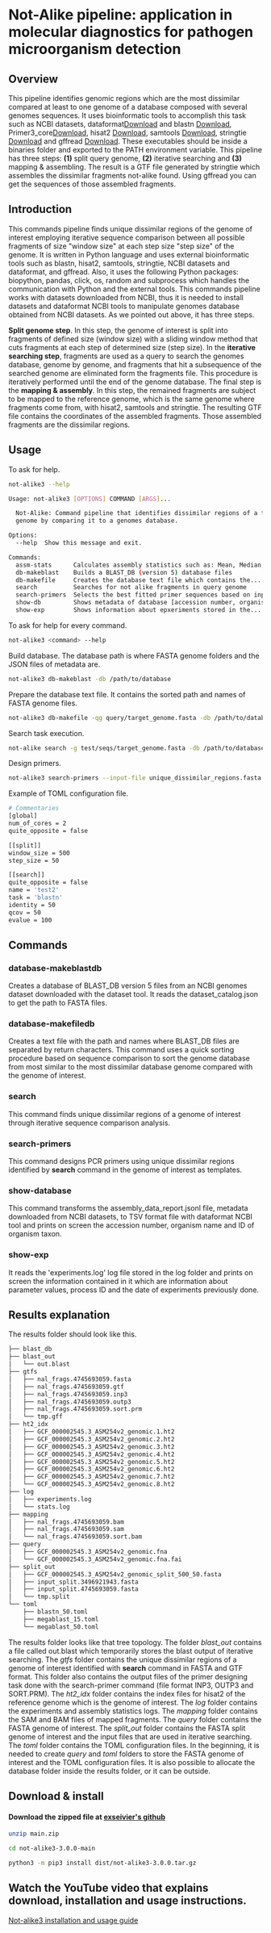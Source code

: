 # Not-Alike pipeline: application in molecular diagnostics for pathogen microorganism detection

## Overview

This pipeline identifies genomic regions which are the most dissimilar compared at least to one genome of a database composed with several genomes sequences. It uses bioinformatic tools to accomplish this task such as NCBI datasets, dataformat[Download](https://www.ncbi.nlm.nih.gov/datasets/docs/v2/download-and-install/) and blastn [Download](https://ftp.ncbi.nlm.nih.gov/blast/executables/blast+/LATEST/), Primer3_core[Download](https://github.com/primer3-org/primer3),  hisat2 [Download](https://daehwankimlab.github.io/hisat2/download/#version-hisat2-221), samtools [Download](https://www.htslib.org/download/), stringtie [Download](https://ccb.jhu.edu/software/stringtie/#install) and gffread [Download](https://github.com/gpertea/gffread). These executables should be inside a binaries folder and exported to the PATH environment variable. This pipeline has three steps: **(1)** split query genome, **(2)** iterative searching and **(3)** mapping & assembling. The result is a GTF file generated by stringtie which assembles the dissimilar fragments not-alike found. Using gffread you can get the sequences of those assembled fragments.

## Introduction

This commands pipeline finds unique dissimilar regions of the genome of interest employing iterative sequence comparison between all possible fragments of size "window size" at each step size "step size" of the genome. It is written in Python language and uses external bioinformatic tools such as blastn, hisat2, samtools, stringtie, NCBI datasets and dataformat, and gffread. Also, it uses the following Python packages: biopython, pandas, click, os, random and subprocess which handles the communication with Python and the external tools. This commands pipeline works with datasets downloaded from NCBI, thus it is needed to install datasets and dataformat NCBI tools to manipulate genomes database obtained from NCBI datasets. As we pointed out above, it has three steps.

**Split genome step**. In this step, the genome of interest is split into fragments of defined size (window size) with a sliding window method that cuts fragments at each step of determined size (step size). In the **iterative searching step**, fragments are used as a query to search the genomes database, genome by genome, and fragments that hit a subsequence of the searched genome are eliminated form the fragments file. This procedure is iteratively performed until the end of the genome database. The final step is the **mapping & assembly**. In this step, the remained fragments are subject to be mapped to the reference genome, which is the same genome where fragments come from, with hisat2, samtools and stringtie. The resulting GTF file contains the coordinates of the assembled fragments. Those assembled fragments are the dissimilar regions.


## Usage

To ask for help.

```bash
not-alike3 --help

Usage: not-alike3 [OPTIONS] COMMAND [ARGS]...

  Not-Alike: Command pipeline that identifies dissimilar regions of a target
  genome by comparing it to a genomes database.

Options:
  --help  Show this message and exit.

Commands:
  assm-stats      Calculates assembly statistics such as: Mean, Median,...
  db-makeblast    Builds a BLAST_DB (version 5) database files
  db-makefile     Creates the database text file which contains the...
  search          Searches for not alike fragments in query genome
  search-primers  Selects the best fitted primer sequences based on input...
  show-db         Shows metadata of database [accession number, organism...
  show-exp        Shows information about epxeriments stored in the...
```

To ask for help for every command.

```bash
not-alike3 <command> --help
```

Build database. The database path is where FASTA genome folders and the JSON files of metadata are.

```bash
not-alike3 db-makeblast -db /path/to/database
```

Prepare the database text file. It contains the sorted path and names of FASTA genome files.

```bash
not-alike3 db-makefile -qg query/target_genome.fasta -db /path/to/database/ [-e ACCESSION,...,ACCESSION | -i ACCESSION,...,ACCESSION] -o database_text_file.txt
```

Search task execution.

```bash
not-alike search -g test/seqs/target_genome.fasta -db /path/to/database/database_text_file.txt -c 'Leave a comment encolsed by single quotes' --config-file <file.toml>
```

Design primers.

```bash
not-alike3 search-primers --input-file unique_dissimilar_regions.fasta --opt-size 20 --opt-gc 55 --opt-tm 58 --product-size 100-500 --template-size-range 1000-2000
```

Example of TOML configuration file.

```bash
# Commentaries
[global]
num_of_cores = 2
quite_opposite = false

[[split]]
window_size = 500
step_size = 50

[[search]]
quite_opposite = false
name = 'test2'
task = 'blastn'
identity = 50
qcov = 50
evalue = 100
```

## Commands

### database-makeblastdb

Creates a database of BLAST\_DB version 5 files from an NCBI genomes dataset downloaded with the dataset tool. It reads the dataset\_catalog.json to get the path to FASTA files.

### database-makefiledb

Creates a text file with the path and names where BLAST\_DB files are separated by return characters. This command uses a quick sorting procedure based on sequence comparison to sort the genome database from most similar to the most dissimilar database genome compared with the genome of interest.

### search

This command finds unique dissimilar regions of a genome of interest through iterative sequence comparison analysis.

### search-primers

This command designs PCR primers using unique dissimilar regions identified by **search** command in the genome of interest as templates.

### show-database

This command transforms the assembly\_data\_report.jsonl file, metadata downloaded from NCBI datasets, to TSV format file with dataformat NCBI tool and prints on screen the accession number, organism name and ID of organism taxon.

### show-exp

It reads the 'experiments.log' log file stored in the log folder and prints on screen the information contained in it which are information about parameter values, process ID and the date of experiments previously done.

## Results explanation

The results folder should look like this.

```bash
├── blast_db
├── blast_out
│   └── out.blast
├── gtfs
│   ├── nal_frags.4745693059.fasta
│   ├── nal_frags.4745693059.gtf
│   ├── nal_frags.4745693059.inp3
│   ├── nal_frags.4745693059.outp3
│   ├── nal_frags.4745693059.sort.prm
│   └── tmp.gff
├── ht2_idx
│   ├── GCF_000002545.3_ASM254v2_genomic.1.ht2
│   ├── GCF_000002545.3_ASM254v2_genomic.2.ht2
│   ├── GCF_000002545.3_ASM254v2_genomic.3.ht2
│   ├── GCF_000002545.3_ASM254v2_genomic.4.ht2
│   ├── GCF_000002545.3_ASM254v2_genomic.5.ht2
│   ├── GCF_000002545.3_ASM254v2_genomic.6.ht2
│   ├── GCF_000002545.3_ASM254v2_genomic.7.ht2
│   └── GCF_000002545.3_ASM254v2_genomic.8.ht2
├── log
│   ├── experiments.log
│   └── stats.log
├── mapping
│   ├── nal_frags.4745693059.bam
│   ├── nal_frags.4745693059.sam
│   └── nal_frags.4745693059.sort.bam
├── query
│   ├── GCF_000002545.3_ASM254v2_genomic.fna
│   └── GCF_000002545.3_ASM254v2_genomic.fna.fai
├── split_out
│   ├── GCF_000002545.3_ASM254v2_genomic_split_500_50.fasta
│   ├── input_split.3496921943.fasta
│   ├── input_split.4745693059.fasta
│   └── tmp.split
└── toml
    ├── blastn_50.toml
    ├── megablast_15.toml
    └── megablast_50.toml
```

The results folder looks like that tree topology. The folder *blast\_out* contains a file called out.blast which temporarily stores the blast output of iterative searching. The *gtfs* folder contains the unique dissimilar regions of a genome of interest identified with **search** command in FASTA and GTF format. This folder also contains the output files of the primer designing task done with the search-primer command (file format INP3, OUTP3 and SORT.PRM). The *ht2\_idx* folder contains the index files for hisat2 of the reference genome which is the genome of interest. The *log* folder contains the experiments and assembly statistics logs. The *mapping* folder contains the SAM and BAM files of mapped fragments. The *query* folder contains the FASTA genome of interest. The *split\_out* folder contains the FASTA split genome of interest and the input files that are used in iterative searching. The *toml* folder contains the TOML configuration files. In the beginning, it is needed to create *query* and *toml* folders to store the FASTA genome of interest and the TOML configuration files. It is also possible to allocate the database folder inside the results folder, or it can be outside.

## Download & install

#### Download the zipped file at [exseivier's github](https://www.github.com/exseivier/not-alike3-3.0.0)

```bash
unzip main.zip

cd not-alike3-3.0.0-main

python3 -m pip3 install dist/not-alike3-3.0.0.tar.gz
```

## Watch the YouTube video that explains download, installation and usage instructions.
[Not-alike3 installation and usage guide](https://youtu.be/rwltheAmX0Y?si=mJIva2j6Fm6KnqbZ)

